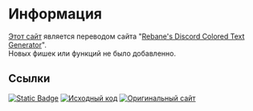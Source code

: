 # Информация
[Этот сайт]() является переводом сайта "[Rebane's Discord Colored Text Generator](https://rebane2001.com/discord-colored-text-generator/)".   
Новых фишек или функций не было добавленно.

## Ссылки
[![Static Badge](https://img.shields.io/badge/%D0%9F%D0%B5%D1%80%D0%B5%D0%B2%D0%B5%D0%B4%D1%91%D0%BD%D0%BD%D1%8B%D0%B9-%D1%81%D0%B0%D0%B9%D1%82-brightgreen)]()
[![Исходный код](https://img.shields.io/badge/%D0%98%D1%81%D1%85%D0%BE%D0%B4%D0%BD%D1%8B%D0%B9_%D0%BA%D0%BE%D0%B4-%D1%81%D0%B0%D0%B9%D1%82%D0%B0-brightgreen)](https://gist.github.com/rebane2001/07f2d8e80df053c70a1576d27eabe97c)
[![Оригинальный сайт](https://img.shields.io/badge/%D0%9E%D1%80%D0%B8%D0%B3%D0%B8%D0%BD%D0%B0%D0%BB%D1%8C%D0%BD%D1%8B%D0%B9-%D1%81%D0%B0%D0%B9%D1%82-brightgreen)](https://rebane2001.com/discord-colored-text-generator/)
